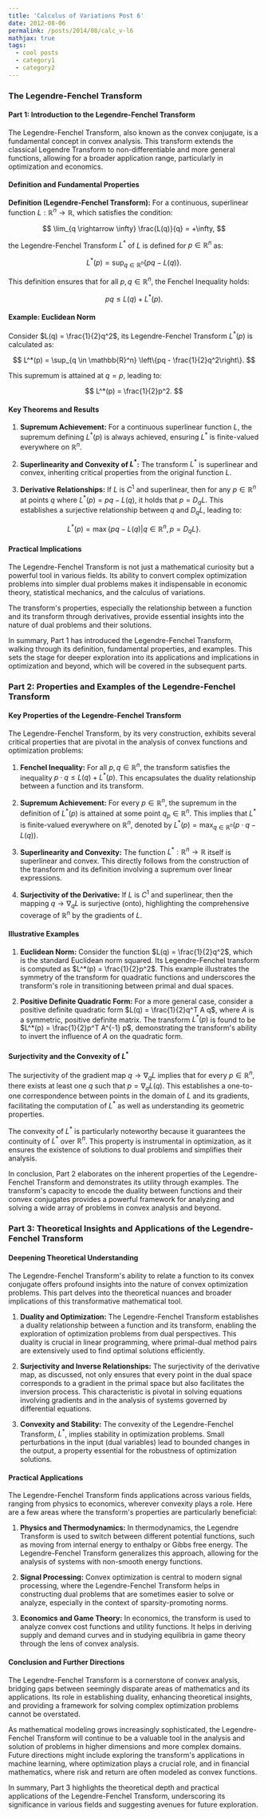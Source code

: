 ```yaml
---
title: 'Calculus of Variations Post 6'
date: 2012-08-06
permalink: /posts/2014/08/calc_v-l6
mathjax: true
tags:
  - cool posts
  - category1
  - category2
---
```



### The Legendre-Fenchel Transform


#### Part 1: Introduction to the Legendre-Fenchel Transform

The Legendre-Fenchel Transform, also known as the convex conjugate, is a fundamental concept in convex analysis. This transform extends the classical Legendre Transform to non-differentiable and more general functions, allowing for a broader application range, particularly in optimization and economics.

#### Definition and Fundamental Properties

**Definition (Legendre-Fenchel Transform):** For a continuous, superlinear function $L: \mathbb{R}^n \rightarrow \mathbb{R}$, which satisfies the condition:

$$
\lim_{q \rightarrow \infty} \frac{L(q)}{q} = +\infty,
$$

the Legendre-Fenchel Transform $L^*$ of $L$ is defined for $p \in \mathbb{R}^n$ as:

$$
L^*(p) = \sup_{q \in \mathbb{R}^n} \{pq - L(q)\}.
$$

This definition ensures that for all $p, q \in \mathbb{R}^n$, the Fenchel Inequality holds:

$$
pq \leq L(q) + L^*(p).
$$

#### Example: Euclidean Norm

Consider $L(q) = \frac{1}{2}q^2$, its Legendre-Fenchel Transform $L^*(p)$ is calculated as:

$$
L^*(p) = \sup_{q \in \mathbb{R}^n} \left\{pq - \frac{1}{2}q^2\right\}.
$$

This supremum is attained at $q = p$, leading to:

$$
L^*(p) = \frac{1}{2}p^2.
$$

#### Key Theorems and Results

1. **Supremum Achievement:** For a continuous superlinear function $L$, the supremum defining $L^*(p)$ is always achieved, ensuring $L^*$ is finite-valued everywhere on $\mathbb{R}^n$.
   
2. **Superlinearity and Convexity of $L^*$:** The transform $L^*$ is superlinear and convex, inheriting critical properties from the original function $L$.

3. **Derivative Relationships:** If $L$ is $C^1$ and superlinear, then for any $p \in \mathbb{R}^n$ at points $q$ where $L^*(p) = pq - L(q)$, it holds that $p = D_qL$. This establishes a surjective relationship between $q$ and $D_qL$, leading to:

$$
L^*(p) = \max\{pq - L(q) | q \in \mathbb{R}^n, p = D_qL\}.
$$

#### Practical Implications

The Legendre-Fenchel Transform is not just a mathematical curiosity but a powerful tool in various fields. Its ability to convert complex optimization problems into simpler dual problems makes it indispensable in economic theory, statistical mechanics, and the calculus of variations.

The transform's properties, especially the relationship between a function and its transform through derivatives, provide essential insights into the nature of dual problems and their solutions.

In summary, Part 1 has introduced the Legendre-Fenchel Transform, walking through its definition, fundamental properties, and examples. This sets the stage for deeper exploration into its applications and implications in optimization and beyond, which will be covered in the subsequent parts.



### Part 2: Properties and Examples of the Legendre-Fenchel Transform

#### Key Properties of the Legendre-Fenchel Transform

The Legendre-Fenchel Transform, by its very construction, exhibits several critical properties that are pivotal in the analysis of convex functions and optimization problems:

1. **Fenchel Inequality:** For all $p, q \in \mathbb{R}^n$, the transform satisfies the inequality $p \cdot q \leq L(q) + L^*(p)$. This encapsulates the duality relationship between a function and its transform.

2. **Supremum Achievement:** For every $p \in \mathbb{R}^n$, the supremum in the definition of $L^*(p)$ is attained at some point $q_p \in \mathbb{R}^n$. This implies that $L^*$ is finite-valued everywhere on $\mathbb{R}^n$, denoted by $L^*(p) = \max_{q \in \mathbb{R}^n} (p \cdot q - L(q))$.

3. **Superlinearity and Convexity:** The function $L^*: \mathbb{R}^n \rightarrow \mathbb{R}$ itself is superlinear and convex. This directly follows from the construction of the transform and its definition involving a supremum over linear expressions.

4. **Surjectivity of the Derivative:** If $L$ is $C^1$ and superlinear, then the mapping $q \rightarrow \nabla_q L$ is surjective (onto), highlighting the comprehensive coverage of $\mathbb{R}^n$ by the gradients of $L$.

#### Illustrative Examples

1. **Euclidean Norm:** Consider the function $L(q) = \frac{1}{2}q^2$, which is the standard Euclidean norm squared. Its Legendre-Fenchel transform is computed as $L^*(p) = \frac{1}{2}p^2$. This example illustrates the symmetry of the transform for quadratic functions and underscores the transform's role in transitioning between primal and dual spaces.

2. **Positive Definite Quadratic Form:** For a more general case, consider a positive definite quadratic form $L(q) = \frac{1}{2}q^T A q$, where $A$ is a symmetric, positive definite matrix. The transform $L^*(p)$ is found to be $L^*(p) = \frac{1}{2}p^T A^{-1} p$, demonstrating the transform's ability to invert the influence of $A$ on the quadratic form.

#### Surjectivity and the Convexity of $L^*$

The surjectivity of the gradient map $q \rightarrow \nabla_q L$ implies that for every $p \in \mathbb{R}^n$, there exists at least one $q$ such that $p = \nabla_q L(q)$. This establishes a one-to-one correspondence between points in the domain of $L$ and its gradients, facilitating the computation of $L^*$ as well as understanding its geometric properties.

The convexity of $L^*$ is particularly noteworthy because it guarantees the continuity of $L^*$ over $\mathbb{R}^n$. This property is instrumental in optimization, as it ensures the existence of solutions to dual problems and simplifies their analysis.

In conclusion, Part 2 elaborates on the inherent properties of the Legendre-Fenchel Transform and demonstrates its utility through examples. The transform's capacity to encode the duality between functions and their convex conjugates provides a powerful framework for analyzing and solving a wide array of problems in convex analysis and beyond.


### Part 3: Theoretical Insights and Applications of the Legendre-Fenchel Transform

#### Deepening Theoretical Understanding

The Legendre-Fenchel Transform's ability to relate a function to its convex conjugate offers profound insights into the nature of convex optimization problems. This part delves into the theoretical nuances and broader implications of this transformative mathematical tool.

1. **Duality and Optimization:** The Legendre-Fenchel Transform establishes a duality relationship between a function and its transform, enabling the exploration of optimization problems from dual perspectives. This duality is crucial in linear programming, where primal-dual method pairs are extensively used to find optimal solutions efficiently.

2. **Surjectivity and Inverse Relationships:** The surjectivity of the derivative map, as discussed, not only ensures that every point in the dual space corresponds to a gradient in the primal space but also facilitates the inversion process. This characteristic is pivotal in solving equations involving gradients and in the analysis of systems governed by differential equations.

3. **Convexity and Stability:** The convexity of the Legendre-Fenchel Transform, $L^*$, implies stability in optimization problems. Small perturbations in the input (dual variables) lead to bounded changes in the output, a property essential for the robustness of optimization solutions.

#### Practical Applications

The Legendre-Fenchel Transform finds applications across various fields, ranging from physics to economics, wherever convexity plays a role. Here are a few areas where the transform's properties are particularly beneficial:

1. **Physics and Thermodynamics:** In thermodynamics, the Legendre Transform is used to switch between different potential functions, such as moving from internal energy to enthalpy or Gibbs free energy. The Legendre-Fenchel Transform generalizes this approach, allowing for the analysis of systems with non-smooth energy functions.

2. **Signal Processing:** Convex optimization is central to modern signal processing, where the Legendre-Fenchel Transform helps in constructing dual problems that are sometimes easier to solve or analyze, especially in the context of sparsity-promoting norms.

3. **Economics and Game Theory:** In economics, the transform is used to analyze convex cost functions and utility functions. It helps in deriving supply and demand curves and in studying equilibria in game theory through the lens of convex analysis.

#### Conclusion and Further Directions

The Legendre-Fenchel Transform is a cornerstone of convex analysis, bridging gaps between seemingly disparate areas of mathematics and its applications. Its role in establishing duality, enhancing theoretical insights, and providing a framework for solving complex optimization problems cannot be overstated.

As mathematical modeling grows increasingly sophisticated, the Legendre-Fenchel Transform will continue to be a valuable tool in the analysis and solution of problems in higher dimensions and more complex domains. Future directions might include exploring the transform's applications in machine learning, where optimization plays a crucial role, and in financial mathematics, where risk and return are often modeled as convex functions.

In summary, Part 3 highlights the theoretical depth and practical applications of the Legendre-Fenchel Transform, underscoring its significance in various fields and suggesting avenues for future exploration.